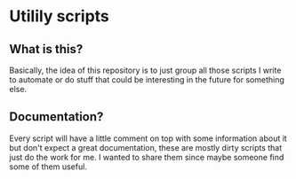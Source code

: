# Utilily scripts

## What is this?

Basically, the idea of this repository is to just group all those scripts I write to automate or do stuff that could be interesting in the future for something else.

## Documentation?

Every script will have a little comment on top with some information about it but don't expect a great documentation, these are mostly dirty scripts that just do the work for me. I wanted to share them since maybe someone find some of them useful.
